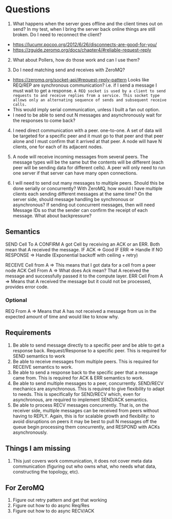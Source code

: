 # Questions
1. What happens when the server goes offline and the client times out on send? In my test, when I bring the server back online things are still broken.  Do I need to reconnect the client?
 - https://lucumr.pocoo.org/2012/6/26/disconnects-are-good-for-you/
 - https://zguide.zeromq.org/docs/chapter4/#reliable-request-reply

2. What about Pollers, how do those work and can I use them?

3. Do I need matching send and receives with ZeroMQ?
- https://zeromq.org/socket-api/#request-reply-pattern Looks like REQ/REP are synchronous communication?  i.e. if I send a message I must wait to get a response.  `A REQ socket is used by a client to send requests to and receive replies from a service. This socket type allows only an alternating sequence of sends and subsequent receive calls.`
- This would imply serial communication, unless I built a fan out option.
- I need to be able to send out N messages and asynchronously wait for the responses to come back?

4. I need direct communication with a peer.  one-to-one.  A set of data will be targeted for a specific peer and it must go to that peer and that peer alone and I must confirm that it arrived at that peer.  A node will have N clients, one for each of its adjacent nodes.

5. A node will receive incoming messages from several peers.  The message types will be the same but the contents will be different (each peer will be sending data for different cells).  A peer will only need to run one server if that server can have many open connections.

5. I will need to send out many messages to multiple peers. Should this be done serially or concurrently?  With ZeroMQ, how would I have multiple clients each sending different messages at the same time?   On the server side, should message handling be synchronous or asynchronous?  If sending out concurrent messages, then will need Message IDs so that the sender can confirm the receipt of each message.  What about backpressure?


## Semantics
SEND Cell To A
CONFIRM A got Cell by receiving an ACK or an ERR. Both mean that A received the message.
IF ACK => Good
IF ERR => Handle
If NO RESPONSE => Handle (Exponential backoff with ceiling + retry)

RECEIVE Cell from A => This means that I got data for a cell from a peer node
ACK Cell From A => What does Ack mean? That A received the message and successfully passed it to the compute layer.
ERR Cell From A => Means that A received the message but it could not be processed, provides error code.

### Optional
REQ From A => Means that A has not received a message from us in the expected amount of time and would like to know why.


## Requirements
1. Be able to send message directly to a specific peer and be able to get a response back.  Request/Response to a specific peer.  This is required for SEND semantics to work
2. Be able to receive messages from multiple peers.  This is required for RECEIVE semantics to work.
3. Be able to send a response back to the specific peer that a message came from.  This is required for ACK & ERR semantics to work.
4. Be able to send multiple messages to a peer, concurrently. SEND/RECV mechanics are asynchronous.  This is required to give flexibility to adapt to needs. This is specifically for SEND/RECV which, even for asynchronous, are required to implement SEND/ACK semantics.
5. Be able to process RECV messages concurrently.  That is, on the receiver side, multiple messages can be received from peers without having to REPLY.  Again, this is for scalable growth and flexibility: to avoid disruptions on peers it may be best to pull N messages off the queue begin processing them concurrently, and RESPOND with ACKs asynchronously.


## Things I am missing
1. This just covers work communication, it does not cover meta data communication (figuring out who owns what, who needs what data, constructing the topology, etc).


## For ZeroMQ
1. Figure out retry pattern and get that working
2. Figure out how to do async Req/Res
3. Figure out how to do async RECV/ACK
